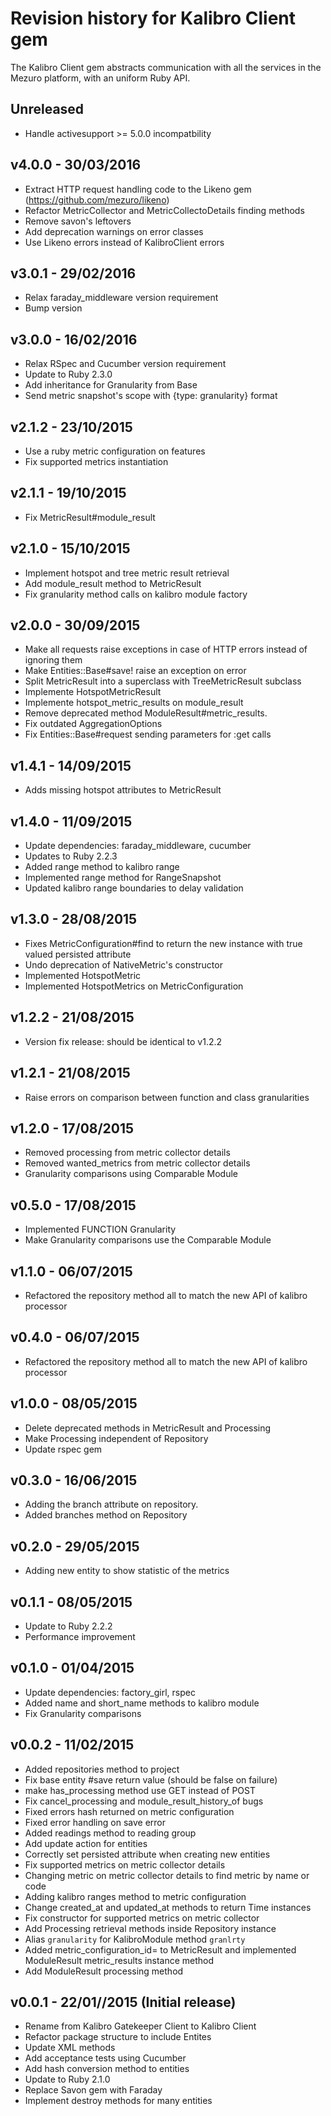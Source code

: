 # Revision history for Kalibro Client gem

The Kalibro Client gem abstracts communication with all the services in the Mezuro
platform, with an uniform Ruby API.

## Unreleased
 - Handle activesupport >= 5.0.0 incompatbility

## v4.0.0 - 30/03/2016
- Extract HTTP request handling code to the Likeno gem (https://github.com/mezuro/likeno)
- Refactor MetricCollector and MetricCollectoDetails finding methods
- Remove savon's leftovers
- Add deprecation warnings on error classes
- Use Likeno errors instead of KalibroClient errors

## v3.0.1 - 29/02/2016
- Relax faraday_middleware version requirement
- Bump version

## v3.0.0 - 16/02/2016
- Relax RSpec and Cucumber version requirement
- Update to Ruby 2.3.0
- Add inheritance for Granularity from Base
- Send metric snapshot's scope with {type: granularity} format

## v2.1.2 - 23/10/2015
- Use a ruby metric configuration on features
- Fix supported metrics instantiation

## v2.1.1 - 19/10/2015
- Fix MetricResult#module_result

## v2.1.0 - 15/10/2015
- Implement hotspot and tree metric result retrieval
- Add module_result method to MetricResult
- Fix granularity method calls on kalibro module factory

## v2.0.0 - 30/09/2015
- Make all requests raise exceptions in case of HTTP errors instead of ignoring them
- Make Entities::Base#save! raise an exception on error
- Split MetricResult into a superclass with TreeMetricResult subclass
- Implemente HotspotMetricResult
- Implemente hotspot_metric_results on module_result
- Remove deprecated method ModuleResult#metric_results.
- Fix outdated AggregationOptions
- Fix Entities::Base#request sending parameters for :get calls

## v1.4.1 - 14/09/2015
- Adds missing hotspot attributes to MetricResult

## v1.4.0 - 11/09/2015
- Update dependencies: faraday_middleware, cucumber
- Updates to Ruby 2.2.3
- Added range method to kalibro range
- Implemented range method for RangeSnapshot
- Updated kalibro range boundaries to delay validation

## v1.3.0 - 28/08/2015
- Fixes MetricConfiguration#find to return the new instance with true valued persisted attribute
- Undo deprecation of NativeMetric's constructor
- Implemented HotspotMetric
- Implemented HotspotMetrics on MetricConfiguration

## v1.2.2 - 21/08/2015
- Version fix release: should be identical to v1.2.2

## v1.2.1 - 21/08/2015
- Raise errors on comparison between function and class granularities

## v1.2.0 - 17/08/2015
- Removed processing from metric collector details
- Removed wanted_metrics from metric collector details
- Granularity comparisons using Comparable Module

## v0.5.0 - 17/08/2015
- Implemented FUNCTION Granularity
- Make Granularity comparisons use the Comparable Module

## v1.1.0 - 06/07/2015
- Refactored the repository method all to match the new API of kalibro processor

## v0.4.0 - 06/07/2015
- Refactored the repository method all to match the new API of kalibro processor

## v1.0.0 - 08/05/2015
- Delete deprecated methods in MetricResult and Processing
- Make Processing independent of Repository
- Update rspec gem

## v0.3.0 - 16/06/2015
- Adding the branch attribute on repository.
- Added branches method on Repository

## v0.2.0 - 29/05/2015
- Adding new entity to show statistic of the metrics

## v0.1.1 - 08/05/2015
- Update to Ruby 2.2.2
- Performance improvement

## v0.1.0 - 01/04/2015
- Update dependencies: factory_girl, rspec
- Added name and short_name methods to kalibro module
- Fix Granularity comparisons

## v0.0.2 - 11/02/2015
- Added repositories method to project
- Fix base entity #save return value (should be false on failure)
- make has_processing method use GET instead of POST
- Fix cancel_processing and module_result_history_of bugs
- Fixed errors hash returned on metric configuration
- Fixed error handling on save error
- Added readings method to reading group
- Add update action for entities
- Correctly set persisted attribute when creating new entities
- Fix supported metrics on metric collector details
- Changing metric on metric collector details to find metric by name or code
- Adding kalibro ranges method to metric configuration
- Change created_at and updated_at methods to return Time instances
- Fix constructor for supported metrics on metric collector
- Add Processing retrieval methods inside Repository instance
- Alias `granularity` for KalibroModule method `granlrty`
- Added metric_configuration_id= to MetricResult and implemented ModuleResult metric_results instance method
- Add ModuleResult processing method

## v0.0.1 - 22/01//2015 (Initial release) 
- Rename from Kalibro Gatekeeper Client to Kalibro Client
- Refactor package structure to include Entites
- Update XML methods
- Add acceptance tests using Cucumber
- Add hash conversion method to entities
- Update to Ruby 2.1.0
- Replace Savon gem with Faraday
- Implement destroy methods for many entities
